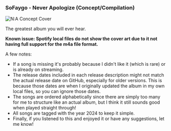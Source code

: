 ### SoFaygo - Never Apologize (Concept/Compilation)
![N:A Concept Cover](https://github.com/HeyItsMicro/SoFaygo-Never-Apologize/assets/40962301/4a95b14b-234a-4bd0-b642-5a6830773d5f)

The greatest album you will ever hear.

**Known issue: Spotify local files do not show the cover art due to it not having full support for the m4a file format.**

A few notes:
- If a song is missing it's probably because I didn't like it (which is rare) or is already on streaming.
- The release dates included in each release description might not match the actual release date on GitHub, especially for older versions. This is because those dates are when I originally updated the album in my own local files, so you can ignore those dates.
- The songs are ordered alphabetically since there are simply too many for me to structure like an actual album, but I think it still sounds good when played straight through!
- All songs are tagged with the year 2024 to keep it simple.
- Finally, if you listened to this and enjoyed it or have any suggestions, let me know!
